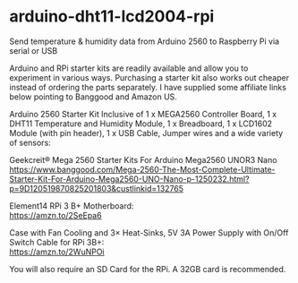 # arduino-dht11-lcd2004-rpi
Send temperature &amp; humidity data from Arduino 2560 to Raspberry Pi via serial or USB

Arduino and RPi starter kits are readily available and allow you to experiment in various ways. Purchasing a starter kit also works out cheaper instead of ordering the parts separately. I have supplied some affiliate links below pointing to Banggood and Amazon US.

Arduino 2560 Starter Kit Inclusive of 1 x MEGA2560 Controller Board, 1 x DHT11 Temperature and Humidity Module, 1 x Breadboard, 1 x LCD1602 Module (with pin header), 1 x USB Cable, Jumper wires and a wide variety of sensors:

Geekcreit® Mega 2560 Starter Kits For Arduino Mega2560 UNOR3 Nano<br>
https://www.banggood.com/Mega-2560-The-Most-Complete-Ultimate-Starter-Kit-For-Arduino-Mega2560-UNO-Nano-p-1250232.html?p=9D120519870825201803&custlinkid=132765

Element14 RPi 3 B+ Motherboard:<br>
https://amzn.to/2SeEpa6

Case with Fan Cooling and 3× Heat-Sinks, 5V 3A Power Supply with On/Off Switch Cable for RPi 3B+:<br>
https://amzn.to/2WuNPOi

You will also require an SD Card for the RPi. A 32GB card is recommended.

